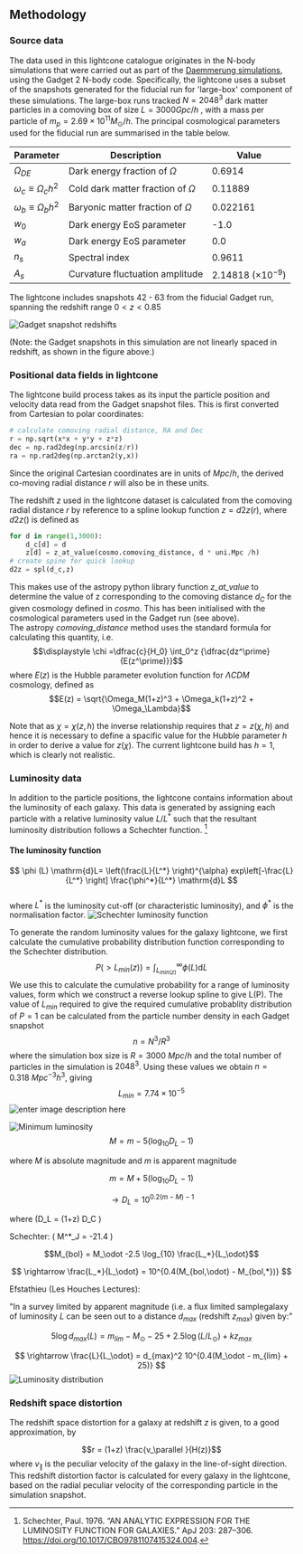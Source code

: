 ## Methodology

### Source data
The data used in this lightcone catalogue originates in the N-body simulations that were carried out as part of the [Daemmerung simulations](https://doi.org/10.1093/mnras/stz890), using the Gadget 2 N-body code.  Specifically, the lightcone uses a subset of the snapshots generated for the fiducial run for 'large-box' component of these simulations. The large-box runs tracked $N=2048^3$ dark matter particles in a comoving box of size $L = 3000 Gpc/h$ , with a mass per particle of $m_p = 2.69 \times 10^{11} M_\odot/h$.
The principal cosmological parameters used for the fiducial run are summarised in the table below.

| Parameter |         Description     | Value |
|----------|-----------------------------|-----------|
| $\Omega_{DE}$ | Dark energy fraction of $\Omega$ | 0.6914 |
|$\omega_c \equiv \Omega_c h^2$	 | Cold dark matter fraction of $\Omega$  | 0.11889 |
|$\omega_b\equiv \Omega_b h^2$  | Baryonic matter fraction of $\Omega$ |0.022161 |
| $w_0$ | Dark energy EoS parameter | -1.0 |
| $w_a$ | Dark energy EoS parameter | 0.0 |
| $n_s$ | Spectral index | 0.9611 |
| $A_s$ | Curvature fluctuation amplitude | 2.14818 $(\times 10^{-9})$ |

The lightcone includes snapshots 42 - 63 from the fiducial Gadget run, spanning  the redshift range $0 < z < 0.85$

![Gadget snapshot redshifts](https://github.com/rajbooth/Lightcone/raw/master/images/Gadget%20snaphots%20vs%20redshift.png)

(Note: the Gadget snapshots in this simulation are not linearly spaced in redshift, as shown in the figure above.)

### Positional data fields in lightcone
The lightcone build process takes as its input the particle position and velocity data read from the Gadget snapshot files. This is first converted from Cartesian to polar coordinates:
```python
# calculate comoving radial distance, RA and Dec
r = np.sqrt(x*x + y*y + z*z)
dec = np.rad2deg(np.arcsin(z/r))
ra = np.rad2deg(np.arctan2(y,x))
```
Since the original Cartesian coordinates are in units of $Mpc/h$, the derived co-moving radial distance $r$ will also be in these units.

The redshift $z$ used in the lightcone dataset is calculated from  the comoving  radial distance $r$ by reference to a spline lookup function
$z = d2z(r)$, where $d2z()$ is defined as
```python
for d in range(1,3000):
	d_c[d] = d
	z[d] = z_at_value(cosmo.comoving_distance, d * uni.Mpc /h)    
# create spine for quick lookup
d2z = spl(d_c,z)
```
This makes use of the astropy python library function *z_at_value* to determine the value of z corresponding to the comoving distance $d_C$ for the given cosmology defined in *cosmo*. This has been initialised with the cosmological parameters used in the Gadget run (see above).  
The astropy *comoving_distance* method uses the standard formula for calculating this quantity, i.e.
$$\displaystyle \chi =\dfrac{c}{H_0} \int_0^z {\dfrac{dz^\prime}{E(z^\prime)}}$$
where $E(z)$ is the Hubble parameter evolution function for $\Lambda CDM$ cosmology, defined as
$$E(z) = \sqrt{\Omega_M(1+z)^3 + \Omega_k(1+z)^2 + \Omega_\Lambda}$$

Note that as $\chi=\chi(z,h)$ the inverse relationship requires that $z = z(\chi,h)$ and hence it is necessary to define a spacific value for the Hubble parameter $h$ in order to derive a value for $z(\chi)$.
The current lightcone build has $h=1$, which is clearly not realistic.

### Luminosity data
In addition to the particle positions, the lightcone contains information about the luminosity of each galaxy.  This data is generated by assigning each particle with a relative luminosity value $L/L^*$ such that the resultant luminosity distribution follows a Schechter function. [^1] 

[^1]: Schechter, Paul. 1976. “AN ANALYTIC EXPRESSION FOR THE LUMINOSITY FUNCTION FOR GALAXIES.” ApJ 203: 287–306. https://doi.org/10.1017/CBO9781107415324.004.

####  <a name="luminosity"></a> The luminosity function
$$ \phi (L) \mathrm{d}L= \left(\frac{L}{L^*} \right)^{\alpha} exp\left[-\frac{L}{L^*} \right] \frac{\phi^*}{L^*} \mathrm{d}L $$    
where $L^*$ is the luminosity cut-off (or characteristic luminosity),  and $\phi^*$ is the normalisation factor.
![Schechter luminosity function](https://github.com/rajbooth/Lightcone/raw/master/images/Schechter_Luminosity_Function.png)

To generate the random luminosity values for the galaxy lightcone, we first calculate the cumulative probability distribution function corresponding to the Schechter distribution.
$$ P(>L_{min}(z))  = \int_{L_{min(z)}}^{\infty} {\phi(L) \mathrm{d}L }$$ 
We use this to calculate the cumulative probability for a range of luminosity values, form which we construct a reverse lookup spline to give L(P).
The value of $L_{min}$ required to give the required cumulative probablity distribution of $P=1$ can be calculated from the particle number density in each Gadget snapshot
$$n = N^3 / R^3$$
where the simulation box size is $R = 3000~ Mpc/h$ and the total number of particles in the simulation is $2048^3$.  Using these values we obtain $n= 0.318~ Mpc^{-3} h^3$, giving
$$L_{min} = 7.74 \times 10^{-5}$$
![enter image description here](https://github.com/rajbooth/Lightcone/raw/master/images/Cumulative_Probability_Distribution.png)

![Minimum luminosity](https://github.com/rajbooth/Lightcone/raw/master/images/Min_Lum_Redshift.png)
$$M = m - 5 (\log_{10}D_L - 1) $$

where $M$ is absolute magnitude and $m$ is apparent magnitude

 $$m = M + 5 (\log_{10}D_L - 1)$$ 

$$\rightarrow D_L = 10^{0.2(m-M) - 1}$$ 

where \(D_L = (1+z) D_C \)

Schechter:
\( M^*_J = -21.4 \)

$$M_{bol} = M_\odot -2.5 \log_{10} \frac{L_*}{L_\odot}$$

$$ \rightarrow \frac{L_*}{L_\odot} = 10^{0.4(M_{bol,\odot} - M_{bol,*})} $$

Efstathieu (Les Houches Lectures):

"In a survey limited by apparent magnitude (i.e. a flux limited samplegalaxy of luminosity $L$ can be seen out to a distance $d_{max}$ (redshift $z_{max}$) given by:"

$$5 \log d_{max}(L) = m_{lim} - M_\odot - 25 + 2.5 \log(L/L_\odot) + kz_{max}  $$

$$ \rightarrow \frac{L}{L_\odot} = d_{max}^2 10^{0.4(M_\odot - m_{lim} + 25)} $$
![Luminosity distribution](https://github.com/rajbooth/Lightcone/raw/master/images/Luminosity_Distribution.png)

### Redshift space distortion
The redshift space distortion for a galaxy at redshift $z$ is given, to a good approximation, by

$$r = (1+z) \frac{v_\parallel }{H(z)}$$
where $v_\parallel$ is the peculiar velocity of the galaxy in the line-of-sight direction.
This redshift distortion factor is calculated for every galaxy in the lightcone, based on the radial peculiar velocity of the corresponding particle in the simulation snapshot.
<!--stackedit_data:
eyJoaXN0b3J5IjpbMTgzNDUxOTYzMSwxNzQ5NjU2MzQwLC0xOD
I2ODUxMzcxLDE2ODg0MDQ0MDMsNDg0NDY5MDg2LDcwNTIyODk4
LC04MjgxNTU5MTEsOTQzNTU1ODg2LDY4NDkxMzg3MiwtNzIwMz
Y5MywtOTk0MjUxNzYsMTM4NzEyOTE1LDE5NTg3MzU1MTEsMTM2
MjcyMzYwNywtMjEwNTY0OTAzMiwxMjg5OTEzODc0LDQ1MjQ2NT
Y4NywtMTg2OTMxOTA4OSwtNTIxOTIzNDkxLDg4NTMxNTEyOF19

-->